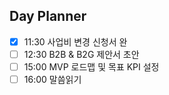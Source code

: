 ## Day Planner
- [x] 11:30 사업비 변경 신청서 완
- [ ] 12:30 B2B & B2G 제안서 초안
- [ ] 15:00 MVP 로드맵 및 목표 KPI 설정
- [ ] 16:00 말씀읽기